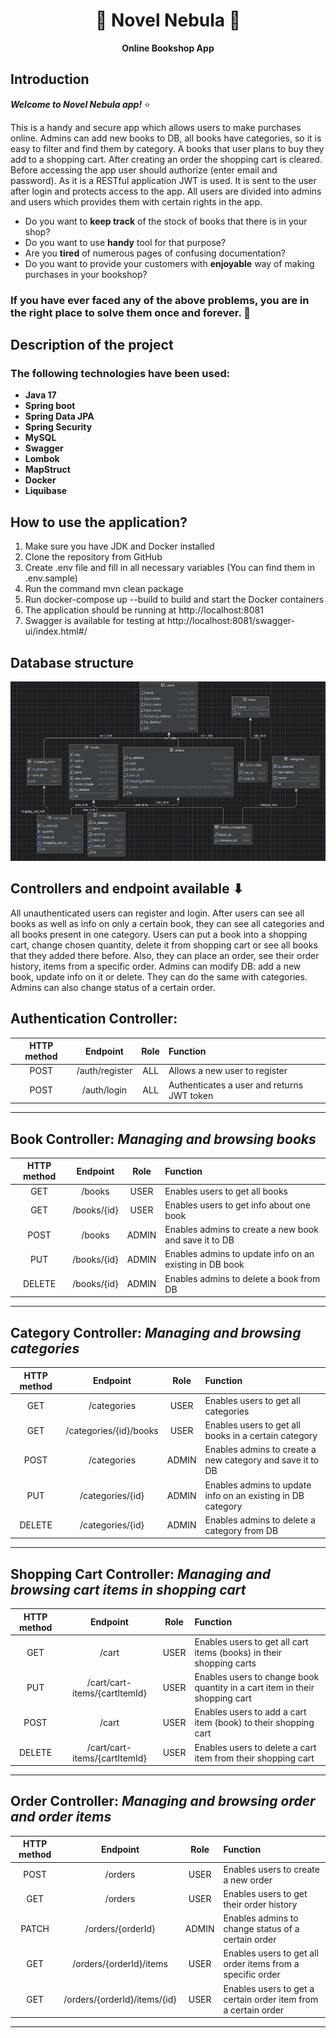 # <h1 align="center">📖 Novel Nebula 📖 </h1>
<p align="center"> <b> Online Bookshop App </b></p>


## Introduction

**_Welcome to Novel Nebula app!_** ⭐

This is a handy and secure app which allows users to make purchases online.
Admins can add new books to DB, all books have categories, so it is easy to filter and find them by category.
A books that user plans to buy they add to a shopping cart. After creating an order 
the shopping cart is cleared. 
Before accessing the app user should authorize (enter email and password). As it is a RESTful application
JWT is used. It is sent to the user after login and protects access to the app.
All users are divided into admins and users which provides them with certain rights in the app.


* Do you want to **keep track** of the stock of books that there is in your shop?
* Do you want to use **handy** tool for that purpose?
* Are you **tired** of numerous pages of confusing documentation?
* Do you want to provide your customers with **enjoyable** way of making purchases in your bookshop?

[//]: # (* Moreover, customers won't be limited with open hours of the shop. This service will be  **available 24/7**.)

###  If you have ever faced any of the above problems, you are in the right place to solve them once and forever. 🎯

## Description of the project

### The following technologies have been used:
* **Java 17**
* **Spring boot**
* **Spring Data JPA**
* **Spring Security**
* **MySQL**
* **Swagger**
* **Lombok**
* **MapStruct**
* **Docker**
* **Liquibase**

## How to use the application?
1. Make sure you have JDK and Docker installed
2. Clone the repository from GitHub
3. Create .env file and fill in all necessary variables 
(You can find them in .env.sample)
4. Run the command mvn clean package
5. Run docker-compose up --build to build and start the Docker containers 
6. The application should be running at http://localhost:8081
7. Swagger is available for testing at http://localhost:8081/swagger-ui/index.html#/

## Database structure

![database structure](assets/database.png)

## Controllers and endpoint available ⬇
All unauthenticated users can register and login. After users can see all books as well as info on only 
a certain book, they can see all categories and all books present in one category. 
Users can put a book into a shopping cart, change chosen quantity, delete it from shopping cart or see all
books that they added there before. Also, they can place an order, see their order history, items from a 
specific order.
Admins can modify DB: add a new book, update info on it or delete. They can do the same with categories.
Admins can also change status of a certain order.

## **Authentication Controller:**

| **HTTP method** |  **Endpoint**  | **Role** | **Function**                               |
|:---------------:|:--------------:|:--------:|:-------------------------------------------|
|      POST       | /auth/register |   ALL    | Allows a new user to register              |
|      POST       |  /auth/login   |   ALL    | Authenticates a user and returns JWT token |

---

## **Book Controller:** _Managing and browsing books_

| **HTTP method** | **Endpoint** | **Role** | **Function**                                            |
|:---------------:|:------------:|:--------:|:--------------------------------------------------------|
|       GET       |    /books    |   USER   | Enables users to get all books                          |
|       GET       | /books/{id}  |   USER   | Enables users to get info about one book                |
|      POST       |    /books    |  ADMIN   | Enables admins to create a new book and save it to DB   |
|       PUT       | /books/{id}  |  ADMIN   | Enables admins to update info on an existing in DB book |
|     DELETE      | /books/{id}  |  ADMIN   | Enables admins to delete a book from DB                 |

---
## **Category Controller:** _Managing and browsing categories_

| **HTTP method** |      **Endpoint**      | **Role** | **Function**                                                |
|:---------------:|:----------------------:|:--------:|:------------------------------------------------------------|
|       GET       |      /categories       |   USER   | Enables users to get all categories                         |
|       GET       | /categories/{id}/books |   USER   | Enables users to get all books in a certain category        |
|      POST       |      /categories       |  ADMIN   | Enables admins to create a new category and save it to DB   |
|       PUT       |    /categories/{id}    |  ADMIN   | Enables admins to update info on an existing in DB category |
|     DELETE      |    /categories/{id}    |  ADMIN   | Enables admins to delete a category from DB                 |

---

## **Shopping Cart Controller:** _Managing and browsing cart items in shopping cart_

| **HTTP method** |         **Endpoint**          | **Role** | **Function**                                                                |
|:---------------:|:-----------------------------:|:--------:|:----------------------------------------------------------------------------|
|       GET       |             /cart             |   USER   | Enables users to get all cart items (books) in their shopping carts         |
|       PUT       | /cart/cart-items/{cartItemId} |   USER   | Enables users to change book quantity in a cart item in their shopping cart |
|      POST       |             /cart             |   USER   | Enables users to add a cart item (book) to their shopping cart              |
|     DELETE      | /cart/cart-items/{cartItemId} |   USER   | Enables users to delete a cart item from their shopping cart                |

---

## **Order Controller:** _Managing and browsing order and order items_

| **HTTP method** |         **Endpoint**         | **Role** | **Function**                                                   |
|:---------------:|:----------------------------:|:--------:|:---------------------------------------------------------------|
|      POST       |           /orders            |   USER   | Enables users to create a new order                            |
|       GET       |           /orders            |   USER   | Enables users to get their order history                       |
|      PATCH      |      /orders/{orderId}       |  ADMIN   | Enables admins to change status of a certain order             |
|       GET       |   /orders/{orderId}/items    |   USER   | Enables users to get all order items from a specific order     |
|       GET       | /orders/{orderId}/items/{id} |   USER   | Enables users to get a certain order item from a certain order |
---

